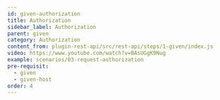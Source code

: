 ```yaml
---
id: given-authorization
title: Authorization
sidebar_label: Authorization
parent: given
category: Authorization
content_from: plugin-rest-api/src/rest-api/steps/1-given/index.js
video: https://www.youtube.com/watch?v=BAsUGgK9Nug
example: scenarios/03-request-authorization
pre-requisit:
  - given
  - given-host
order: 4
---
```

